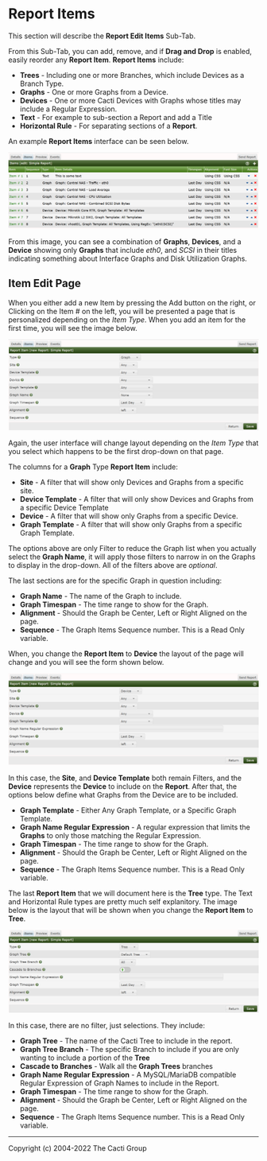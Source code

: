 # Report Items

This section will describe the **Report Edit Items** Sub-Tab.

From this Sub-Tab, you can add, remove, and if **Drag and Drop** is enabled, easily
reorder any **Report Item**.  **Report Items** include:

- **Trees** - Including one or more Branches, which include Devices as a Branch Type.
- **Graphs** - One or more Graphs from a Device.
- **Devices** - One or more Cacti Devices with Graphs whose titles may include a Regular
  Expression.
- **Text** - For example to sub-section a Report and add a Title
- **Horizontal Rule** - For separating sections of a **Report**.

An example **Report Items** interface can be seen below.

![Report Item](images/reports-items.png)

From this image, you can see a combination of **Graphs**, **Devices**, and a **Device**
showing only **Graphs** that include *eth0*, and *SCSI* in their titles indicating
something about Interface Graphs and Disk Utilization Graphs.

## Item Edit Page

When you either add a new Item by pressing the Add button on the right, or Clicking on the
Item # on the left, you will be presented a page that is personalized depending on the *Item Type*.  When you add an item for the first time, you will see the image below.

![Report Item New Item](images/reports-item-new.png)

Again, the user interface will change layout depending on the *Item Type* that you select
which happens to be the first drop-down on that page.

The columns for a **Graph** Type **Report Item** include:

- **Site** - A filter that will show only Devices and Graphs from a specific site.
- **Device Template** - A filter that will only show Devices and Graphs from a 
  specific Device Template
- **Device** - A filter that will show only Graphs from a specific Device.
- **Graph Template** - A filter that will show only Graphs from a specific Graph Template.

The options above are only Filter to reduce the Graph list when you actually select the
**Graph Name**, it will apply those filters to narrow in on the Graphs to display in the
drop-down.  All of the filters above are *optional*.

The last sections are for the specific Graph in question including:

- **Graph Name** - The name of the Graph to include.
- **Graph Timespan** - The time range to show for the Graph.
- **Alignment** - Should the Graph be Center, Left or Right Aligned on the page.
- **Sequence**  - The Graph Items Sequence number.  This is a Read Only variable.

When, you change the **Report Item** to **Device** the layout of the page will change and
you will see the form shown below.

![Report Item Device Item](images/reports-item-device.png)

In this case, the **Site**, and **Device Template** both remain Filters, and the **Device**
represents the **Device** to include on the **Report**.  After that, the options below
define what Graphs from the Device are to be included.

- **Graph Template** - Either Any Graph Template, or a Specific Graph Template.
- **Graph Name Regular Expression** - A regular expression that limits the **Graphs**
  to only those matching the Regular Expression.
- **Graph Timespan** - The time range to show for the Graph.
- **Alignment** - Should the Graph be Center, Left or Right Aligned on the page.
- **Sequence**  - The Graph Items Sequence number.  This is a Read Only variable.

The last **Report Item** that we will document here is the **Tree** type.  The Text and Horizontal Rule types are pretty much self explanitory.  The image below is the layout that will be shown
when you change the **Report Item** to **Tree**.

![Report Item Tree Item](images/reports-item-tree.png)

In this case, there are no filter, just selections.  They include:

- **Graph Tree** - The name of the Cacti Tree to include in the report.
- **Graph Tree Branch** - The specific Branch to include if you are only wanting to include a
portion of the **Tree**
- **Cascade to Branches** - Walk all the **Graph Trees** branches
- **Graph Name Regular Expression** - A MySQL/MariaDB compatible Regular Expression of Graph Names 
to include in the Report.
- **Graph Timespan** - The time range to show for the Graph.
- **Alignment** - Should the Graph be Center, Left or Right Aligned on the page.
- **Sequence**  - The Graph Items Sequence number.  This is a Read Only variable.

---
<copy>Copyright (c) 2004-2022 The Cacti Group</copy>

